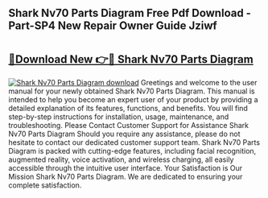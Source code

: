 ## Shark Nv70 Parts Diagram Free Pdf Download - Part-SP4 New Repair Owner Guide Jziwf

# <h2><a href="http://dftb15o.blite.top/?on=Shark+Nv70+Parts+Diagram">🔗Download New 👉🔴 Shark Nv70 Parts Diagram</a></h2>

[![Shark Nv70 Parts Diagram download](https://i.imgur.com/lujVjoI.png)](http://dftb15o.blite.top/?on=Shark+Nv70+Parts+Diagram)
Greetings and welcome to the user manual for your newly obtained Shark Nv70 Parts Diagram. This manual is intended to help you become an expert user of your product by providing a detailed explanation of its features, functions, and benefits. You will find step-by-step instructions for installation, usage, maintenance, and troubleshooting. Please Contact Customer Support for Assistance Shark Nv70 Parts Diagram Should you require any assistance, please do not hesitate to contact our dedicated customer support team. Shark Nv70 Parts Diagram is packed with cutting-edge features, including facial recognition, augmented reality, voice activation, and wireless charging, all easily accessible through the intuitive user interface. Your Satisfaction is Our Mission Shark Nv70 Parts Diagram. We are dedicated to ensuring your complete satisfaction.
